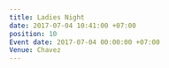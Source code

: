 ```yaml
---
title: Ladies Night
date: 2017-07-04 10:41:00 +07:00
position: 10
Event date: 2017-07-04 00:00:00 +07:00
Venue: Chavez
---
```


